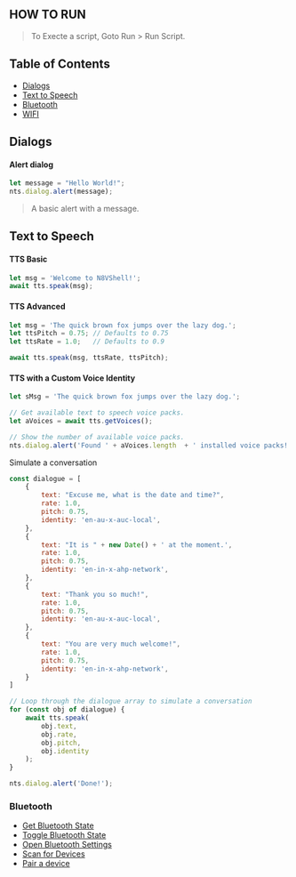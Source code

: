 ## HOW TO RUN

> To Execte a script, Goto Run > Run Script.
> 
## Table of Contents

- [Dialogs](#)
- [Text to Speech](#)
- [Bluetooth](#)
- [WIFI](#)



## Dialogs
 
 #### Alert dialog
```javascript
let message = "Hello World!";
nts.dialog.alert(message);
```
> A basic alert with  a message.

## Text to Speech
>  

#### TTS Basic
```Javascript
let msg = 'Welcome to N8VShell!';
await tts.speak(msg);
```

#### TTS Advanced
```Javascript
let msg = 'The quick brown fox jumps over the lazy dog.';
let ttsPitch = 0.75; // Defaults to 0.75
let ttsRate = 1.0;   // Defaults to 0.9

await tts.speak(msg, ttsRate, ttsPitch);
```

#### TTS with a Custom Voice Identity
```Javascript
let sMsg = 'The quick brown fox jumps over the lazy dog.';

// Get available text to speech voice packs.
let aVoices = await tts.getVoices();

// Show the number of available voice packs.
nts.dialog.alert('Found ' + aVoices.length  + ' installed voice packs!');
```
Simulate  a conversation 
```Javascript
const dialogue = [
	{
		text: "Excuse me, what is the date and time?",
		rate: 1.0,
		pitch: 0.75,
		identity: 'en-au-x-auc-local',
	},
	{
		text: "It is " + new Date() + ' at the moment.',
		rate: 1.0,
		pitch: 0.75,
		identity: 'en-in-x-ahp-network',
	},
	{
		text: "Thank you so much!",
		rate: 1.0,
		pitch: 0.75,
		identity: 'en-au-x-auc-local',
	},
	{
		text: "You are very much welcome!",
		rate: 1.0,
		pitch: 0.75,
		identity: 'en-in-x-ahp-network',
	}
]

// Loop through the dialogue array to simulate a conversation
for (const obj of dialogue) {
    await tts.speak(
        obj.text,
        obj.rate,
        obj.pitch,
        obj.identity
    );
}

nts.dialog.alert('Done!');
```

### Bluetooth
- [Get Bluetooth State](#)
- [Toggle Bluetooth State](#)
- [Open Bluetooth Settings](#)
-  [Scan for Devices](#)
- [Pair a device]()

